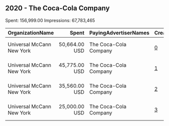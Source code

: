 ## 2020 - The Coca-Cola Company 
Spent: 156,999.00
Impressions: 67,783,465

|OrganizationName|Spent|PayingAdvertiserNames|CreativeUrls|Impressions|Genders|AgeBrackets|CountryCodes|BillingAddresses|CandidateBallotInformation|
|:---|---:|:---|:---|---:|:---|:---|:---|:---|:---|
|Universal McCann New York|50,664.00 USD|The Coca-Cola Company|[0](https://www.snap.com/political-ads/asset/0852720949bdf98c3c426be1fa6d18c89c0a5abd66144068fa74df8db7b0aebc?mediaType=mp4)|22,629,077||18-24|united states|"100 W 33rd St,New York,10001,US"||
|Universal McCann New York|45,775.00 USD|The Coca-Cola Company|[1](https://www.snap.com/political-ads/asset/8826975a912b5f0e775d03b3221600b692a31b4c8bc1e493bafb0a6651d07bc1?mediaType=mp4)|20,502,457||18-24|united states|"100 W 33rd St,New York,10001,US"||
|Universal McCann New York|35,560.00 USD|The Coca-Cola Company|[2](https://www.snap.com/political-ads/asset/673e5f332cfc027808cd108413c5d2ce93276eb523dfa179b7b937ee498a5a9e?mediaType=mp4)|15,753,923||18-24|united states|"100 W 33rd St,New York,10001,US"||
|Universal McCann New York|25,000.00 USD|The Coca-Cola Company|[3](https://www.snap.com/political-ads/asset/40fe820feb61e905402d8dac5152096fd6751085da154b749958192a92a77f99?mediaType=mp4)|8,898,008||18+|united states|"100 W 33rd St,New York,10001,US"||

